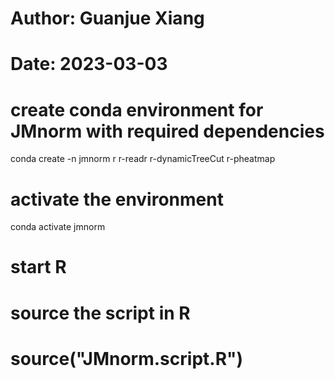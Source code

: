 # Author: Guanjue Xiang
# Date: 2023-03-03

# create conda environment for JMnorm with required dependencies
conda create -n jmnorm r r-readr r-dynamicTreeCut r-pheatmap

# activate the environment
conda activate jmnorm

# start R
# source the script in R
# source("JMnorm.script.R")

